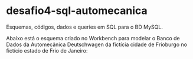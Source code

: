 # desafio4-sql-automecanica
Esquemas, códigos, dados e queries em SQL para o BD MySQL.

Abaixo está o esquema criado no Workbench para modelar o Banco de Dados da Automecânica Deutschwagen da fictícia cidade de Frioburgo no fictício estado de Frio de Janeiro:
